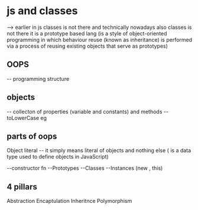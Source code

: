 # js and classes

--> earlier in js classes is not there and technically nowadays also classes is not there it is a prototype based lang (is a style of object-oriented programming in which behaviour reuse (known as inheritance) is performed via a process of reusing existing objects that serve as prototypes)

## OOPS 
-- programming structure

## objects 
-- collecton of properties (variable and constants)  and methods
--toLowerCase eg

## parts of oops
Object literal -- it simply means literal of objects and nothing else   ( is a data type used to define objects in JavaScript)


--constructor fn
--Prototypes
--Classes
--Instances (new , this)


## 4 pillars
Abstraction
Encaptulation
Inheritnce
Polymorphism









